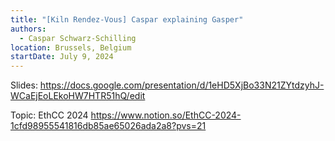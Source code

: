 ```yaml
---
title: "[Kiln Rendez-Vous] Caspar explaining Gasper"
authors:
  - Caspar Schwarz-Schilling
location: Brussels, Belgium
startDate: July 9, 2024
---
```


Slides: <https://docs.google.com/presentation/d/1eHD5XjBo33N21ZYtdzyhJ-WCaEjEoLEkoHW7HTR51hQ/edit>

Topic: EthCC 2024 <https://www.notion.so/EthCC-2024-1cfd98955541816db85ae65026ada2a8?pvs=21>
